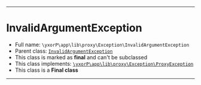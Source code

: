 ***

# InvalidArgumentException





* Full name: `\yxorP\app\lib\proxy\Exception\InvalidArgumentException`
* Parent class: [`InvalidArgumentException`](../../../../../InvalidArgumentException.md)
* This class is marked as **final** and can't be subclassed
* This class implements:
[`\yxorP\app\lib\proxy\Exception\ProxyException`](./ProxyException.md)
* This class is a **Final class**






***

